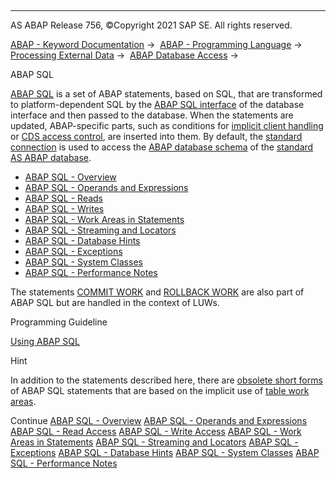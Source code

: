   

* * *

AS ABAP Release 756, ©Copyright 2021 SAP SE. All rights reserved.

[ABAP - Keyword Documentation](javascript:call_link\('abenabap.htm'\)) →  [ABAP - Programming Language](javascript:call_link\('abenabap_reference.htm'\)) →  [Processing External Data](javascript:call_link\('abenabap_language_external_data.htm'\)) →  [ABAP Database Access](javascript:call_link\('abendb_access.htm'\)) → 

ABAP SQL

[ABAP SQL](javascript:call_link\('abenabap_sql_glosry.htm'\) "Glossary Entry") is a set of ABAP statements, based on SQL, that are transformed to platform-dependent SQL by the [ABAP SQL interface](javascript:call_link\('abenabap_sql_interface_glosry.htm'\) "Glossary Entry") of the database interface and then passed to the database. When the statements are updated, ABAP-specific parts, such as conditions for [implicit client handling](javascript:call_link\('abenabap_sql_client_handling.htm'\)) or [CDS access control](javascript:call_link\('abencds_access_control_glosry.htm'\) "Glossary Entry"), are inserted into them. By default, the [standard connection](javascript:call_link\('abenstandard_db_connection_glosry.htm'\) "Glossary Entry") is used to access the [ABAP database schema](javascript:call_link\('abenabap_db_schema_glosry.htm'\) "Glossary Entry") of the [standard AS ABAP database](javascript:call_link\('abenstandard_db_glosry.htm'\) "Glossary Entry").

-   [ABAP SQL - Overview](javascript:call_link\('abenabap_sql_oview.htm'\))
-   [ABAP SQL - Operands and Expressions](javascript:call_link\('abenabap_sql_operands.htm'\))
-   [ABAP SQL - Reads](javascript:call_link\('abenabap_sql_reading.htm'\))
-   [ABAP SQL - Writes](javascript:call_link\('abenabap_sql_writing.htm'\))
-   [ABAP SQL - Work Areas in Statements](javascript:call_link\('abenabap_sql_wa.htm'\))
-   [ABAP SQL - Streaming and Locators](javascript:call_link\('abenstreams_locators.htm'\))
-   [ABAP SQL - Database Hints](javascript:call_link\('abenabap_sql_db_hints.htm'\))
-   [ABAP SQL - Exceptions](javascript:call_link\('abenabap_sql_exceptions.htm'\))
-   [ABAP SQL - System Classes](javascript:call_link\('abencl_osql.htm'\))
-   [ABAP SQL - Performance Notes](javascript:call_link\('abenabap_sql_perfo.htm'\))

The statements [COMMIT WORK](javascript:call_link\('abapcommit.htm'\)) and [ROLLBACK WORK](javascript:call_link\('abapcommit.htm'\)) are also part of ABAP SQL but are handled in the context of LUWs.

Programming Guideline

[Using ABAP SQL](javascript:call_link\('abendatabase_access_guidl.htm'\) "Guideline")

Hint

In addition to the statements described here, there are [obsolete short forms](javascript:call_link\('abenabap_sql_short_forms_obsolete.htm'\)) of ABAP SQL statements that are based on the implicit use of [table work areas](javascript:call_link\('abentable_work_area_glosry.htm'\) "Glossary Entry").

Continue
[ABAP SQL - Overview](javascript:call_link\('abenabap_sql_oview.htm'\))
[ABAP SQL - Operands and Expressions](javascript:call_link\('abenabap_sql_operands.htm'\))
[ABAP SQL - Read Access](javascript:call_link\('abenabap_sql_reading.htm'\))
[ABAP SQL - Write Access](javascript:call_link\('abenabap_sql_writing.htm'\))
[ABAP SQL - Work Areas in Statements](javascript:call_link\('abenabap_sql_wa.htm'\))
[ABAP SQL - Streaming and Locators](javascript:call_link\('abenstreams_locators.htm'\))
[ABAP SQL - Exceptions](javascript:call_link\('abenabap_sql_exceptions.htm'\))
[ABAP SQL - Database Hints](javascript:call_link\('abenabap_sql_db_hints.htm'\))
[ABAP SQL - System Classes](javascript:call_link\('abencl_osql.htm'\))
[ABAP SQL - Performance Notes](javascript:call_link\('abenabap_sql_perfo.htm'\))